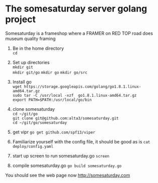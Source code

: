 # The somesaturday server golang project

Somesaturday is a frameshop where a FRAMER on RED TOP road does museum quality framing

1. Be in the home directory  
   `cd`

2. Set up directories  
  `mkdir git`  
  `mkdir git/go`
  `mkdir go`
  `mkdir go/src`

3. Install go  
   `wget https://storage.googleapis.com/golang/go1.8.1.linux-amd64.tar.gz`  
   `sudo tar -C /usr/local -xzf  go1.8.1.linux-amd64.tar.gz`  
   `export PATH=$PATH:/usr/local/go/bin`  
   
4. clone somesaturday  
   `cd ~/git/go`  
   `git clone git@github.com:alta3/somesaturday.git`  
   `cd ~/git/go/somesaturday`

5.  get vipr
   `go get github.com/spf13/viper`

6. Familiarize yourself with the config file, it should be good as is
   `cat deploy/config.yaml`
   
7. start up screen to run somesaturday.go
    `screen`
    
8. compile somesaturday.go
   `go build somesaturday.go`
   
You should see the web page now http://somesaturday.com
